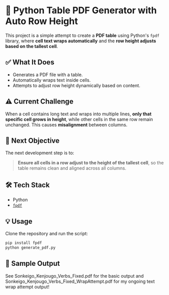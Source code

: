 # 🧾 Python Table PDF Generator with Auto Row Height

This project is a simple attempt to create a **PDF table** using Python's `fpdf` library, where **cell text wraps automatically** and the **row height adjusts based on the tallest cell**.

## ✅ What It Does
- Generates a PDF file with a table.
- Automatically wraps text inside cells.
- Attempts to adjust row height dynamically based on content.

## ⚠️ Current Challenge
When a cell contains long text and wraps into multiple lines, **only that specific cell grows in height**, while other cells in the same row remain unchanged. This causes **misalignment** between columns.

## 🎯 Next Objective
The next development step is to:

> **Ensure all cells in a row adjust to the height of the tallest cell**, so the table remains clean and aligned across all columns.

## 🛠️ Tech Stack
- Python
- [`fpdf`](https://pyfpdf.github.io/fpdf2/)

## 💡 Usage
Clone the repository and run the script:

```bash
pip install fpdf
python generate_pdf.py
```

## 📄 Sample Output
See Sonkeigo_Kenjougo_Verbs_Fixed.pdf for the basic output and Sonkeigo_Kenjougo_Verbs_Fixed_WrapAttempt.pdf for my ongoing text wrap attempt output!
